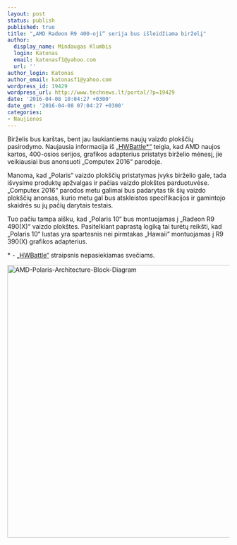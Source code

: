 ```yaml
---
layout: post
status: publish
published: true
title: "„AMD Radeon R9 400-oji“ serija bus išleidžiama birželį"
author:
  display_name: Mindaugas Klumbis
  login: Katonas
  email: katonasf1@yahoo.com
  url: ''
author_login: Katonas
author_email: katonasf1@yahoo.com
wordpress_id: 19429
wordpress_url: http://www.technews.lt/portal/?p=19429
date: '2016-04-08 10:04:27 +0300'
date_gmt: '2016-04-08 07:04:27 +0300'
categories:
- Naujienos
---
```

<p>Birželis bus karštas, bent jau laukiantiems naujų vaizdo plokščių pasirodymo. Naujausia informacija iš <a href="http://www.hwbattle.com" target="_blank">„HWBattle*“</a> teigia, kad AMD naujos kartos, 400-osios serijos, grafikos adapterius pristatys birželio mėnesį, jie veikiausiai bus anonsuoti „Computex 2016“ parodoje.</p>
<p>Manoma, kad „Polaris“ vaizdo plokščių pristatymas įvyks birželio gale, tada išvysime produktų apžvalgas ir pačias vaizdo plokštes parduotuvėse. „Computex 2016“ parodos metu galimai bus padarytas tik šių vaizdo plokščių anonsas, kurio metu gal bus atskleistos specifikacijos ir gamintojo skaidrės su jų pačių darytais testais.</p>
<p>Tuo pačiu tampa aišku, kad „Polaris 10“ bus montuojamas į „Radeon R9 490(X)“ vaizdo plokštes. Pasitelkiant paprastą logiką tai turėtų reikšti, kad „Polaris 10“ lustas yra spartesnis nei pirmtakas „Hawaii“ montuojamas į R9 390(X) grafikos adapterius.</p>
<p>* - <a href="http://www.hwbattle.com" target="_blank">„HWBattle“</a> straipsnis nepasiekiamas svečiams.</p>
<p><a href="http://www.technews.lt/portal/wp-content/uploads/2016/04/AMD-Polaris-Architecture-Block-Diagram.jpg"><img class="wp-image-19430 size-full aligncenter" src="http://www.technews.lt/portal/wp-content/uploads/2016/04/AMD-Polaris-Architecture-Block-Diagram.jpg" alt="AMD-Polaris-Architecture-Block-Diagram" width="1340" height="618" /></a><!--more--></p>
<p><!--more--></p>
